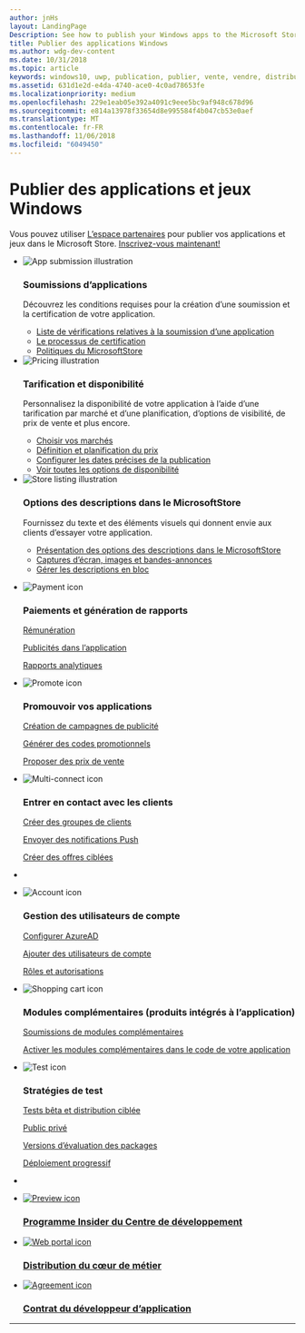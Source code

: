 ```yaml
---
author: jnHs
layout: LandingPage
Description: See how to publish your Windows apps to the Microsoft Store.
title: Publier des applications Windows
ms.author: wdg-dev-content
ms.date: 10/31/2018
ms.topic: article
keywords: windows10, uwp, publication, publier, vente, vendre, distribuer, distribution, store, tableau de bord
ms.assetid: 631d1e2d-e4da-4740-ace0-4c0ad78653fe
ms.localizationpriority: medium
ms.openlocfilehash: 229e1eab05e392a4091c9eee5bc9af948c678d96
ms.sourcegitcommit: e814a13978f33654d8e995584f4b047cb53e0aef
ms.translationtype: MT
ms.contentlocale: fr-FR
ms.lasthandoff: 11/06/2018
ms.locfileid: "6049450"
---
```

# <a name="publish-windows-apps-and-games"></a>Publier des applications et jeux Windows  
 
Vous pouvez utiliser [L’espace partenaires](https://partner.microsoft.com/dashboard) pour publier vos applications et jeux dans le Microsoft Store. <a href="//developer.microsoft.com/store/register">Inscrivez-vous maintenant!</a>
<br>
<ul id="cardtypes-K" class="cardsK panelContent">
    <li>
        <div class="cardSize">
            <div class="cardPadding">
                <div class="card">
                    <div class="cardImageOuter">
                        <div class="cardImage bgdAccent1">
                            <img src="//docs.microsoft.com/media/illustrations/teams-fast-track.svg" alt="App submission illustration" data-linktype="external" class="x-hidden-focus">
                        </div>
                    </div>
                    <div class="cardText">
                        <h3>Soumissions d’applications</h3>
                        <p>Découvrez les conditions requises pour la création d’une soumission et la certification de votre application.</p>
                        <ul>
                        <li><a href="app-submissions.md">Liste de vérifications relatives à la soumission d’une application</a></li>
                        <li><a href="the-app-certification-process.md">Le processus de certification</a></li>                      
                        <li><a href="//docs.microsoft.com/legal/windows/agreements/store-policies">Politiques du MicrosoftStore</a></li>   
                    </ul>
                    </div>
                </div>
            </div>
        </div>
    </li>
    <li>
        <div class="cardSize">
            <div class="cardPadding">
                <div class="card">
                    <div class="cardImageOuter">
                        <div class="cardImage bgdAccent1">
                            <img src="//docs.microsoft.com/media/illustrations/bcs-partner-advanced-management- billing-7.svg" alt="Pricing illustration" data-linktype="external" class="x-hidden-focus">
                        </div>
                    </div>
                    <div class="cardText">
                    <h3>Tarification et disponibilité</h3>
                    <p>Personnalisez la disponibilité de votre application à l’aide d’une tarification par marché et d’une planification, d’options de visibilité, de prix de vente et plus encore.</p>
                    <ul>
                        <li><a href="define-pricing-and-market-selection.md">Choisir vos marchés</a></li>
                        <li><a href="set-and-schedule-app-pricing.md">Définition et planification du prix </a></li>
                        <li><a href="configure-precise-release-scheduling.md">Configurer les dates précises de la publication</a></li>
                        <li><a href="set-app-pricing-and-availability.md">Voir toutes les options de disponibilité</a></li>
                    </ul>
                  </div>
                </div>
            </div>
        </div>
    </li>
    <li>
        <div class="cardSize">
            <div class="cardPadding">
                <div class="card">
                    <div class="cardImageOuter">
                        <div class="cardImage bgdAccent1">
                            <img src="https://docs.microsoft.com/media/illustrations/biztalk-get-started-scenarios.svg" alt="Store listing illustration" data-linktype="external" class="x-hidden-focus">
                        </div>
                    </div>
                    <div class="cardText">
                        <h3>Options des descriptions dans le MicrosoftStore</h3>
                        <p>Fournissez du texte et des éléments visuels qui donnent envie aux clients d’essayer votre application.</p>
                        <ul>
                            <li><a href="create-app-store-listings.md">Présentation des options des descriptions dans le MicrosoftStore</a></li>
                            <li><a href="app-screenshots-and-images.md">Captures d’écran, images et bandes-annonces</a></li>
                              <li><a href="import-and-export-store-listings.md">Gérer les descriptions en bloc </a></li>
                        </ul>
                    </div>
                </div>
            </div>
        </div>
    </li>
</ul>

<ul class="panelContent cardsF">
<li>
    <div class="cardSize">
        <div class="cardPadding">
            <div class="card">
                <div class="cardImageOuter">
                    <div class="cardImage">
                        <img src="//docs.microsoft.com/media/common/i_billing.svg" alt="Payment icon"/>
                    </div>
                </div>
                <div class="cardText">
                    <h3>Paiements et génération de rapports</h3>                  
                    <p><a href="getting-paid-apps.md">Rémunération</a></p>
                    <p><a href="in-app-ads.md">Publicités dans l’application</a></p>
                    <p><a href="analytics.md">Rapports analytiques</a></p>                   
                </div>
            </div>
        </div>
    </div>
  </li>
  <li>
    <div class="cardSize">
        <div class="cardPadding">
            <div class="card">
                <div class="cardImageOuter">
                    <div class="cardImage">
                        <img src="//docs.microsoft.com/media/common/i_whats-new.svg" alt="Promote icon"/>
                    </div>
                </div>
                <div class="cardText">
                    <h3>Promouvoir vos applications</h3>   
                    <p><a href="create-an-ad-campaign-for-your-app.md">Création de campagnes de publicité</a></p>
                    <p><a href="generate-promotional-codes.md">Générer des codes promotionnels</a></p>
                    <p><a href="put-apps-and-add-ons-on-sale.md">Proposer des prix de vente</a></p>
                </div>
            </div>
        </div>
    </div>
  </li>
<li>
    <div class="cardSize">
        <div class="cardPadding">
            <div class="card">
                <div class="cardImageOuter">
                    <div class="cardImage">
                        <img src="//docs.microsoft.com/media/common/i_multi-connect.svg" alt="Multi-connect icon"/>
                    </div>
                </div>
                <div class="cardText">
                    <h3>Entrer en contact avec les clients</h3>
                    <p><a href="create-customer-groups.md">Créer des groupes de clients</a></p>
                    <p><a href="send-push-notifications-to-your-apps-customers.md">Envoyer des notifications Push</a></p>
                    <p><a href="use-targeted-offers-to-maximize-engagement-and-conversions.md">Créer des offres ciblées</a></p>
                </div>
            </div>
        </div>
    </div>
  </li>
  <li>
</ul>

<ul class="panelContent cardsF">
<li>
    <div class="cardSize">
        <div class="cardPadding">
            <div class="card">
                <div class="cardImageOuter">
                    <div class="cardImage">
                        <img src="//docs.microsoft.com/media/common/i_configure-teams.svg" alt="Account icon"/>
                    </div>
                </div>
                <div class="cardText">
                    <h3>Gestion des utilisateurs de compte</h3>                    
                    <p><a href="associate-azure-ad-with-dev-center.md">Configurer AzureAD</a></p>
                    <p><a href="add-users-groups-and-azure-ad-applications.md">Ajouter des utilisateurs de compte</a></p>
                    <p><a href="set-custom-permissions-for-account-users.md">Rôles et autorisations</a></p>                   
                </div>
            </div>
        </div>
    </div>
  </li>
  <li>
    <div class="cardSize">
        <div class="cardPadding">
            <div class="card">
                <div class="cardImageOuter">
                    <div class="cardImage">
                        <img src="//docs.microsoft.com/media/common/i_extend.svg" alt="Shopping cart icon"/>
                    </div>
                </div>
                <div class="cardText">
                    <h3>Modules complémentaires (produits intégrés à l’application)</h3>      
                    <p><a href="add-on-submissions.md">Soumissions de modules complémentaires</a></p>
                    <p><a href="../monetize/in-app-purchases-and-trials.md">Activer les modules complémentaires dans le code de votre application</a></p>
                </div>
            </div>
        </div>
    </div>
  </li>
<li>
    <div class="cardSize">
        <div class="cardPadding">
            <div class="card">
                <div class="cardImageOuter">
                    <div class="cardImage">
                        <img src="//docs.microsoft.com/media/common/i_continuous-testing.svg" alt="Test icon"/>
                    </div>
                </div>
                <div class="cardText">
                    <h3>Stratégies de test</h3>
                    <p><a href="beta-testing-and-targeted-distribution.md">Tests bêta et distribution ciblée</a></p>
                    <p><a href="choose-visibility-options.md#audience">Public privé</a></p>
                    <p><a href="package-flights.md">Versions d’évaluation des packages</a></p>
                     <p><a href="gradual-package-rollout.md">Déploiement progressif</a></p>
                </div>
            </div>
        </div>
    </div>
  </li>
  <li>
</ul>

<div class="container">
    <ul class="cardsY panelContent featuredContent">
       <li>
            <a href="dev-center-insider-program.md">
                <div class="cardSize">
                    <div class="cardPadding">
                        <div class="card">
                            <div class="cardImageOuter">
                                <div class="cardImage">
                                    <img data-hoverimage="//docs.microsoft.com//media/common/i_preview.svg" src="//docs.microsoft.com//media/common/i_preview.svg" alt="Preview icon" />
                                </div>
                            </div>
                            <div class="cardText">
                                <h3>Programme Insider du Centre de développement</h3>
                            </div>
                        </div>
                    </div>
                </div>
            </a>
        </li>
        <li>
            <a href="distribute-lob-apps-to-enterprises.md">
                <div class="cardSize">
                    <div class="cardPadding">
                        <div class="card">
                            <div class="cardImageOuter">
                                <div class="cardImage">
                                    <img data-hoverimage="//docs.microsoft.com/media/common/i_portal.svg" src="//docs.microsoft.com/media/common/i_portal.svg" alt="Web portal icon" />
                                </div>
                            </div>
                            <div class="cardText">
                                <h3>Distribution du cœur de métier</h3>
                            </div>
                        </div>
                    </div>
                </div>
            </a>
        </li>
        <li>
            <a href="//docs.microsoft.com/legal/windows/agreements/app-developer-agreement">
                <div class="cardSize">
                    <div class="cardPadding">
                        <div class="card">
                            <div class="cardImageOuter">
                                <div class="cardImage">
                                    <img data-hoverimage="//docs.microsoft.com/media/common/i_learn-about.svg" src="//docs.microsoft.com//media/common/i_learn-about.svg" alt="Agreement icon" />
                                </div>
                            </div>
                            <div class="cardText">
                                <h3>Contrat du développeur d’application</h3>
                            </div>
                        </div>
                    </div>
                </div>
            </a>
        </li>
    </ul>
</div>

---